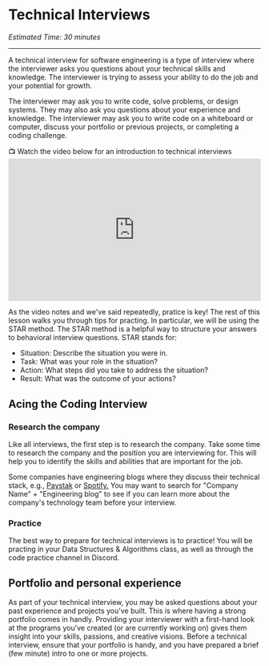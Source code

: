 # Technical Interviews

*Estimated Time: 30 minutes*

---

A technical interview for software engineering is a type of interview where the interviewer asks you questions about your technical skills and knowledge. The interviewer is trying to assess your ability to do the job and your potential for growth.

The interviewer may ask you to write code, solve problems, or design systems. They may also ask you questions about your experience and knowledge. The interviewer may ask you to write code on a whiteboard or computer, discuss your portfolio or previous projects, or completing a coding challenge.


<aside> 
  📺 Watch the video below for an introduction to technical interviews
</aside>

<div style="position: relative; padding-bottom: 56.25%; height: 0;">
  <iframe width="560" height="315" src="https://www.youtube.com/embed/2EbgsRHLF9Y" title="YouTube video player" frameborder="0" allow="accelerometer; autoplay; clipboard-write; encrypted-media; gyroscope; picture-in-picture; web-share" allowfullscreen style="position: absolute; top: 0; left: 0; width: 100%; height: 100%;"></iframe>
</div>

As the video notes and we've said repeatedly, pratice is key! The rest of this lesson walks you through tips for practing. In particular, we will be using the STAR method. The STAR method is a helpful way to structure your answers to behavioral interview questions. STAR stands for:
- Situation: Describe the situation you were in.
- Task: What was your role in the situation?
- Action: What steps did you take to address the situation?
- Result: What was the outcome of your actions?


## Acing the Coding Interview

### Research the company 
Like all interviews, the first step is to research the company. Take some time to research the company and the position you are interviewing for. This will help you to identify the skills and abilities that are important for the job.

<aside>
   Some companies have engineering blogs where they discuss their technical stack, e.g., <a href="https://paystack.com/engineering" target="_blank">Paystak</a> or <a href="https://engineering.atspotify.com/" target="_blank">Spotify.</a> You may want to search for "Company Name" + "Engineering blog" to see if you can learn more about the company's technology team before your interview.
  </aside>
  
### Practice 
The best way to prepare for technical interviews is to practice! You will be practing in your Data Structures & Algorithms class, as well as through the code practice channel in Discord. 

## Portfolio and personal experience
As part of your technical interview, you may be asked questions about your past experience and projects you've built. This is where having a strong portfolio comes in handly. Providing your interviewer with a first-hand look at the programs you’ve created (or are currently working on) gives them insight into your skills, passions, and creative visions. Before a technical interview, ensure that your portfolio is handy, and you have prepared a brief (few minute) intro to one or more projects. 
